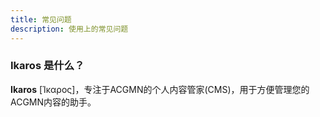 ```yaml
---
title: 常见问题
description: 使用上的常见问题
---
```


### Ikaros 是什么？

**Ikaros** [Ίκαρος]，专注于ACGMN的个人内容管家(CMS)，用于方便管理您的ACGMN内容的助手。